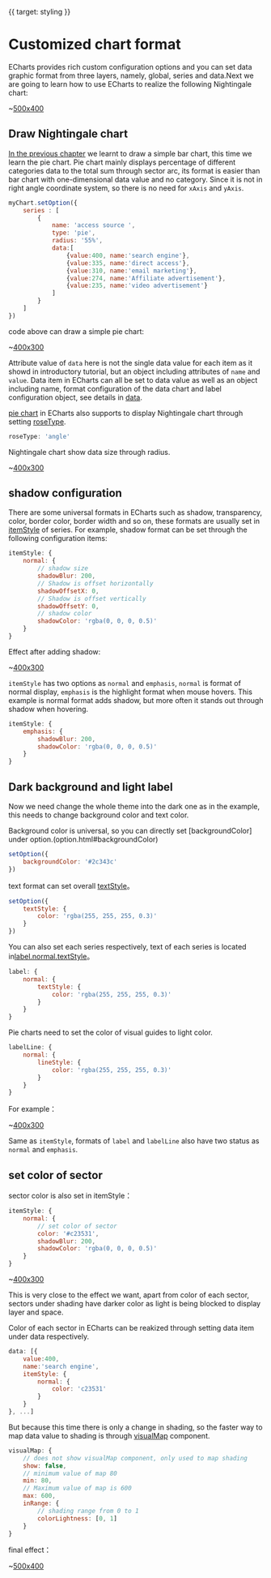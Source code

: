 {{ target: styling }}
# Customized chart format

ECharts provides rich custom configuration options and you can set data graphic format from three layers, namely, global, series and data.Next we are going to learn how to use ECharts to realize the following Nightingale chart:

~[500x400](${galleryViewPath}doc-example/tutorial-styling-step5&edit=1&reset=1)

## Draw Nightingale chart

[In the previous chapter](~getting-started) we learnt to draw a simple bar chart, this time we learn the pie chart. Pie chart mainly displays percentage of different categories data to the total sum through sector arc, its format is easier than bar chart with one-dimensional data value and no category. Since it is not in right angle coordinate system, so there is no need for `xAxis` and `yAxis`.

```js
myChart.setOption({
    series : [
        {
            name: 'access source ',
            type: 'pie',
            radius: '55%',
            data:[
                {value:400, name:'search engine'},
                {value:335, name:'direct access'},
                {value:310, name:'email marketing'},
                {value:274, name:'Affiliate advertisement'},
                {value:235, name:'video advertisement'}
            ]
        }
    ]
})
```

code above can draw a simple pie chart:

~[400x300](${galleryViewPath}doc-example/tutorial-styling-step0&edit=1&reset=1)

Attribute value of `data` here is not the single data value for each item as it showd in introductory tutorial, but an object including attributes of `name` and `value`. Data item in ECharts can all be set to data value as well as an object including name, format configuration of the data chart and label configuration object, see details in [data](option.html#series-pie.data).


[pie chart](option.html#series-pie) in ECharts  also supports to display Nightingale chart through setting [roseType](option.html#series-pie.roseType).

```js
roseType: 'angle'
```

Nightingale chart show data size through radius.

~[400x300](${galleryViewPath}doc-example/tutorial-styling-step1&edit=1&reset=1)

## shadow configuration

There are some universal formats in ECharts such as shadow, transparency, color, border color, border width and so on, these formats are usually set in [itemStyle](~series-pie.itemStyle) of series. For example, shadow format can be set through the following configuration items: 

```js
itemStyle: {
    normal: {
        // shadow size
        shadowBlur: 200,
        // Shadow is offset horizontally
        shadowOffsetX: 0,
        // Shadow is offset vertically
        shadowOffsetY: 0,
        // shadow color
        shadowColor: 'rgba(0, 0, 0, 0.5)'
    }
}
```

Effect after adding shadow:

~[400x300](${galleryViewPath}doc-example/tutorial-styling-step2&edit=1&reset=1)

`itemStyle` has two options as `normal` and `emphasis`, `normal` is format of normal display, `emphasis` is the highlight format when mouse hovers. This example is normal format adds shadow, but more often it stands out through shadow when hovering. 
```js
itemStyle: {
    emphasis: {
        shadowBlur: 200,
        shadowColor: 'rgba(0, 0, 0, 0.5)'
    }
}
```

## Dark background and light label

Now we need change the whole theme into the dark one as in the example, this needs to change background color and text color.

Background color is universal, so you can directly set [backgroundColor] under option.(option.html#backgroundColor)
```js
setOption({
    backgroundColor: '#2c343c'
})
```

text format can set overall [textStyle](option.html#textStyle)。
```js
setOption({
    textStyle: {
        color: 'rgba(255, 255, 255, 0.3)'
    }
})
```

You can also set each series respectively, text of each series is located in[label.normal.textStyle](option.html#series-pie.label.normal.textStyle)。
```js
label: {
    normal: {
        textStyle: {
            color: 'rgba(255, 255, 255, 0.3)'
        }
    }
}
```

Pie charts need to set the color of visual guides to light color.
```js
labelLine: {
    normal: {
        lineStyle: {
            color: 'rgba(255, 255, 255, 0.3)'
        }
    }
}
```

For example：

~[400x300](${galleryViewPath}doc-example/tutorial-styling-step3&edit=1&reset=1)

Same as `itemStyle`, formats of `label` and `labelLine` also have two status as `normal` and `emphasis`.


## set color of sector

sector color is also set in itemStyle：

```js
itemStyle: {
    normal: {
        // set color of sector
        color: '#c23531',
        shadowBlur: 200,
        shadowColor: 'rgba(0, 0, 0, 0.5)'
    }
}
```

~[400x300](${galleryViewPath}doc-example/tutorial-styling-step4&edit=1&reset=1)

This is very close to the effect we want, apart from color of each sector, sectors under  shading have darker color as light is being blocked to display layer and space. 

Color of each sector in ECharts can be reakized through setting data item under data respectively. 
```js
data: [{
    value:400,
    name:'search engine',
    itemStyle: {
        normal: {
            color: 'c23531'
        }
    }
}, ...]
```

But because this time there is only a change in shading, so the faster way to map data value to shading is through [visualMap](~option.html#visualMap) component.

```js
visualMap: {
    // does not show visualMap component, only used to map shading
    show: false,
    // minimum value of map 80
    min: 80,
    // Maximum value of map is 600
    max: 600,
    inRange: {
        // shading range from 0 to 1
        colorLightness: [0, 1]
    }
}
```

final effect：

~[500x400](${galleryViewPath}doc-example/tutorial-styling-step5&edit=1&reset=1)


